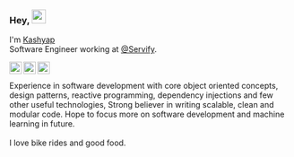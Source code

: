 ### Hey, <img src="https://media.giphy.com/media/hvRJCLFzcasrR4ia7z/giphy.gif" width="25px">

I'm [Kashyap](https://www.kashyapbhat.in/)
<br />
Software Engineer working at [@Servify](https://servify.in/).

<a href="https://www.linkedin.com/in/kashyapbhat/">
  <img align="left" alt="Kashyap's LinkdeIN" width="22px" src="https://cdn.jsdelivr.net/npm/simple-icons@v3/icons/linkedin.svg" />
</a>
<a href="http://youtube.com/kashyapbhat">
  <img align="left" alt="Kashyap's Youtube" width="22px" src="https://cdn.jsdelivr.net/npm/simple-icons@v3/icons/youtube.svg" />
</a>
<a href="http://instagram.com/mr__bhat">
  <img align="left" alt="Kashyap's Instagram" width="22px" src="https://cdn.jsdelivr.net/npm/simple-icons@v3/icons/instagram.svg" />
</a>
<br />
<br />
Experience in software development with core object oriented concepts, design patterns, reactive programming, dependency injections and few other useful technologies, Strong believer in writing scalable, clean and modular code. Hope to focus more on software development and machine learning in future.
<br /><br />
I love bike rides and good food.
